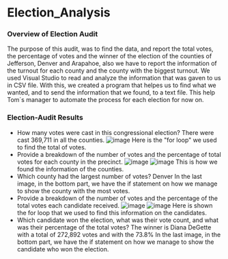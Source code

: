 # Election_Analysis

### Overview of Election Audit 
The purpose of this audit, was to find the data, and report the total votes, the percentage of votes and the winner of the election of the counties of Jefferson, Denver and Arapahoe, also we have to report the information of the turnout for each county and the county with the biggest turnout. We used Visual Studio to read and analyze the information that was gaven to us in CSV file. With this, we created a program that helpes us to find what we wanted, and to send the information that we found, to a text file. This help Tom´s manager to automate the process for each election for now on. 

### Election-Audit Results
- How many votes were cast in this congressional election? There were cast 369,711 in all the counties. 
  ![image](https://user-images.githubusercontent.com/113566508/195477255-0bdd4a2a-8fdc-4228-9588-cac03f90da72.png)
  Here is the "for loop" we used to find the total of votes. 
- Provide a breakdown of the number of votes and the percentage of total votes for each county in the precinct. 
  ![image](https://user-images.githubusercontent.com/113566508/195477427-8ef5ee96-6dc2-4543-94b9-5bc5f493df6d.png)
  ![image](https://user-images.githubusercontent.com/113566508/195477565-7f616e6c-ba7a-4f7f-8481-7d615418f50b.png)
  This is how we found the information of the counties.
- Which county had the largest number of votes? Denver
  In the last image, in the bottom part, we have the if statement on how we manage to show the county with the most votes. 
- Provide a breakdown of the number of votes and the percentage of the total votes each candidate received.
  ![image](https://user-images.githubusercontent.com/113566508/195477799-9fdbb6da-e453-4708-847d-a326cef9cb0b.png)
  ![image](https://user-images.githubusercontent.com/113566508/195477860-dd770510-4bf9-4c7b-a72d-4f387a55a7b5.png)
  Here is shown the for loop that we used to find this information on the candidates. 
- Which candidate won the election, what was their vote count, and what was their percentage of the total votes? The winner is Diana DeGette with a total of 272,892 votes and with the 73.8%
  In the last image, in the bottom part, we have the if statement on how we manage to show the candidate who won the election.


  
  
  



